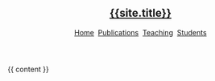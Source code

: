 ---
---
<!DOCTYPE html>
<html>
<head>
  <meta charset="utf-8">
  <meta name="viewport" content="width=device-width, initial-scale=1">
  <title>{{ page.title }} - {{site.title}}</title>
</head>

<body>
<header>
  <nav>
    <ul>
      <a class="title-a" href="{{site.baseurl}}/"><h1 class="title">{{site.title}}</h1>
        <a href="{{site.baseurl}}/">Home</a>&nbsp;
        <a href="{{site.baseurl}}/publications">Publications</a>&nbsp;
        <a href="{{site.baseurl}}/teaching">Teaching</a>&nbsp;
        <a href="{{site.baseurl}}/students">Students</a>
    </ul>
  </nav>
</header>
 
  {{ content }}
